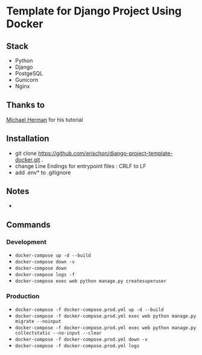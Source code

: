 # Template for Django Project Using Docker

## Stack
- Python
- Django
- PostgeSQL
- Gunicorn
- Nginx

## Thanks to

[Michael Herman](https://testdriven.io/blog/dockerizing-django-with-postgres-gunicorn-and-nginx/#conclusion) for his tutorial

## Installation

- git clone https://github.com/erischon/django-project-template-docker.git .
- change Line Endings for entrypoint files : CRLF to LF
- add .env* to .gitignore 

## Notes

- 

## Commands

### Development

- `docker-compose up -d --build`
- `docker-compose down -v`
- `docker-compose down`
- `docker-compose logs -f`
- `docker-compose exec web python manage.py createsuperuser`

### Production

- `docker-compose -f docker-compose.prod.yml up -d --build`
- `docker-compose -f docker-compose.prod.yml exec web python manage.py migrate --noinput`
- `docker-compose -f docker-compose.prod.yml exec web python manage.py collectstatic --no-input --clear`
- `docker-compose -f docker-compose.prod.yml down -v`
- `docker-compose -f docker-compose.prod.yml logs`
